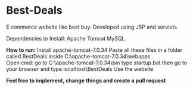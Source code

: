 # Best-Deals
E commerce website like best buy. Developed using JSP and servlets


Dependencies to Install:
Apache Tomcat 
MySQL

**How to run:**
Install apache-tomcat-7.0.34
Paste all these files in a folder called BestDeals inside C:\apache-tomcat-7.0.34\webapps\
Open cmd:
go to C:\apache-tomcat-7.0.34\bin
type startup.bat
then go to your browser and type localhost\BestDeals
Use the website



**Feel free to implement, change things and create a pull request**
